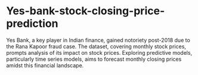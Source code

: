# Yes-bank-stock-closing-price-prediction
Yes Bank, a key player in Indian finance, gained notoriety post-2018 due to the Rana Kapoor fraud case. The dataset, covering monthly stock prices, prompts analysis of its impact on stock prices. Exploring predictive models, particularly time series models, aims to forecast monthly closing prices amidst this financial landscape.
